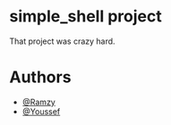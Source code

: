 # simple_shell project
That project was crazy hard.

# Authors

- [@Ramzy](https://www.github.com/Youssef-Ramzy)
- [@Youssef](https://www.github.com/Yousefatt)
